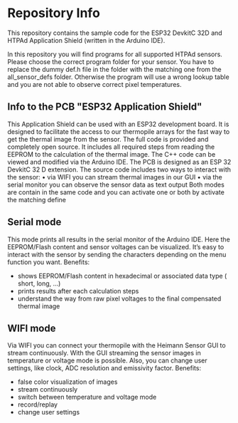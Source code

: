 # Repository Info
This repository contains the sample code for the ESP32 DevkitC 32D and HTPAd Application Shield (written in the Arduino IDE).
  
In this repository you will find programs for all supported HTPAd sensors.
Please choose the correct program folder for your sensor. You have to replace the dummy def.h file in the folder with the matching one from the all_sensor_defs folder.
Otherwise the program will use a wrong lookup table and you are not able to observe correct pixel temperatures. 


Info to the PCB "ESP32 Application Shield"
-------------------------------------------
This Application Shield can be used with an ESP32 development board. It is designed to facilitate the access to our thermopile arrays for the fast way to get the thermal image from the sensor. The full code is provided and completely open source. It includes all required steps from reading the EEPROM to the calculation of the thermal image. The C++ code can be viewed and modified via the Arduino IDE. The PCB is designed as an ESP 32 DevkitC 32 D extension. The source code includes two ways to interact with the sensor:
• via WIFI you can stream thermal images in our GUI
• via the serial monitor you can observe the sensor data as text output
Both modes are contain in the same code and you can activate one or both by activate the matching define

Serial mode
-------------------------------------------
This mode prints all results in the serial monitor of the Arduino IDE. Here the EEPROM/Flash content and sensor voltages can be visualized. It’s easy to interact with the sensor by sending the characters depending on the menu function you want.
Benefits:
- shows EEPROM/Flash content in hexadecimal or associated data type ( short, long, ...)
- prints results after each calculation steps
- understand the way from raw pixel voltages to the final compensated thermal image

WIFI mode
-------------------------------------------
Via WIFI you can connect your thermopile with the Heimann Sensor GUI to stream continuously. With the GUI streaming the sensor images in temperature or voltage mode is possible. Also, you can change user settings, like clock, ADC resolution and emissivity factor.
Benefits:
- false color visualization of images
- stream continuously
-  switch between temperature and voltage mode
-  record/replay
-  change user settings
